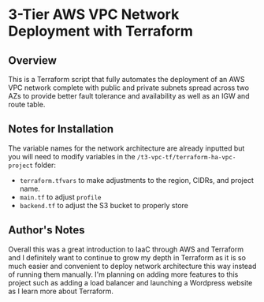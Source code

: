 # 3-Tier AWS VPC Network Deployment with Terraform

## Overview
This is a Terraform script that fully automates the deployment of an AWS VPC network complete with public and private subnets spread across two AZs to provide better fault tolerance and availability as well as an IGW and route table.

## Notes for Installation
The variable names for the network architecture are already inputted but you will need to modify variables in the `/t3-vpc-tf/terraform-ha-vpc-project` folder:
* `terraform.tfvars` to make adjustments to the region, CIDRs, and project name.
* `main.tf` to adjust `profile`
* `backend.tf` to adjust the S3 bucket to properly store

## Author's Notes
Overall this was a great introduction to IaaC through AWS and Terraform and I definitely want to continue to grow my depth in Terraform as it is so much easier and convenient to deploy network architecture this way instead of running them manually.  I'm planning on adding more features to this project such as adding a load balancer and launching a Wordpress website as I learn more about Terraform.
